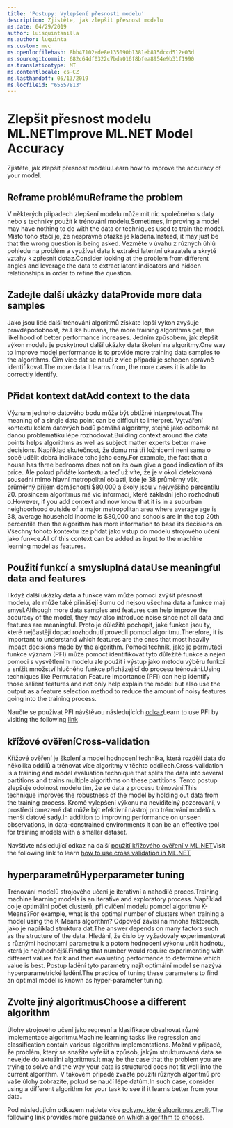 ```yaml
---
title: 'Postupy: Vylepšení přesnosti modelu'
description: Zjistěte, jak zlepšit přesnost modelu
ms.date: 04/29/2019
author: luisquintanilla
ms.author: luquinta
ms.custom: mvc
ms.openlocfilehash: 8bb47102ede8e135090b1381eb815dccd512e03d
ms.sourcegitcommit: 682c64df0322c7bda016f8bfea8954e9b31f1990
ms.translationtype: MT
ms.contentlocale: cs-CZ
ms.lasthandoff: 05/13/2019
ms.locfileid: "65557813"
---
```

# <a name="improve-mlnet-model-accuracy"></a><span data-ttu-id="fd4d6-103">Zlepšit přesnost modelu ML.NET</span><span class="sxs-lookup"><span data-stu-id="fd4d6-103">Improve ML.NET Model Accuracy</span></span>

<span data-ttu-id="fd4d6-104">Zjistěte, jak zlepšit přesnost modelu.</span><span class="sxs-lookup"><span data-stu-id="fd4d6-104">Learn how to improve the accuracy of your model.</span></span>

## <a name="reframe-the-problem"></a><span data-ttu-id="fd4d6-105">Reframe problému</span><span class="sxs-lookup"><span data-stu-id="fd4d6-105">Reframe the problem</span></span>

<span data-ttu-id="fd4d6-106">V některých případech zlepšení modelu může mít nic společného s daty nebo s techniky použít k trénování modelu.</span><span class="sxs-lookup"><span data-stu-id="fd4d6-106">Sometimes, improving a model may have nothing to do with the data or techniques used to train the model.</span></span> <span data-ttu-id="fd4d6-107">Místo toho stačí je, že nesprávné otázka je kladena.</span><span class="sxs-lookup"><span data-stu-id="fd4d6-107">Instead, it may just be that the wrong question is being asked.</span></span> <span data-ttu-id="fd4d6-108">Vezměte v úvahu z různých úhlů pohledu na problém a využívat data k extrakci latentní ukazatele a skryté vztahy k zpřesnit dotaz.</span><span class="sxs-lookup"><span data-stu-id="fd4d6-108">Consider looking at the problem from different angles and leverage the data to extract latent indicators and hidden relationships in order to refine the question.</span></span>

## <a name="provide-more-data-samples"></a><span data-ttu-id="fd4d6-109">Zadejte další ukázky data</span><span class="sxs-lookup"><span data-stu-id="fd4d6-109">Provide more data samples</span></span>

<span data-ttu-id="fd4d6-110">Jako jsou lidé další trénování algoritmů získáte lepší výkon zvyšuje pravděpodobnost, že.</span><span class="sxs-lookup"><span data-stu-id="fd4d6-110">Like humans, the more training algorithms get, the likelihood of better performance increases.</span></span> <span data-ttu-id="fd4d6-111">Jedním způsobem, jak zlepšit výkon modelu je poskytnout další ukázky data školení na algoritmy.</span><span class="sxs-lookup"><span data-stu-id="fd4d6-111">One way to improve model performance is to provide more training data samples to the algorithms.</span></span> <span data-ttu-id="fd4d6-112">Čím více dat se naučí z více případů je schopen správně identifikovat.</span><span class="sxs-lookup"><span data-stu-id="fd4d6-112">The more data it learns from, the more cases it is able to correctly identify.</span></span>

## <a name="add-context-to-the-data"></a><span data-ttu-id="fd4d6-113">Přidat kontext dat</span><span class="sxs-lookup"><span data-stu-id="fd4d6-113">Add context to the data</span></span>

<span data-ttu-id="fd4d6-114">Význam jednoho datového bodu může být obtížné interpretovat.</span><span class="sxs-lookup"><span data-stu-id="fd4d6-114">The meaning of a single data point can be difficult to interpret.</span></span> <span data-ttu-id="fd4d6-115">Vytváření kontextu kolem datových bodů pomáhá algoritmy, stejně jako odborník na danou problematiku lépe rozhodovat.</span><span class="sxs-lookup"><span data-stu-id="fd4d6-115">Building context around the data points helps algorithms as well as subject matter experts better make decisions.</span></span> <span data-ttu-id="fd4d6-116">Například skutečnost, že domu má tři ložnicemi není sama o sobě udělit dobrá indikace toho jeho ceny.</span><span class="sxs-lookup"><span data-stu-id="fd4d6-116">For example, the fact that a house has three bedrooms does not on its own give a good indication of its price.</span></span> <span data-ttu-id="fd4d6-117">Ale pokud přidáte kontextu a teď už víte, že je v okolí detekovaná sousední mimo hlavní metropolitní oblasti, kde je 38 průměrný věk, průměrný příjem domácností $80,000 a školy jsou v nejvyššího percentilu 20. prosincem algoritmus má víc informací, které základní jeho rozhodnutí o.</span><span class="sxs-lookup"><span data-stu-id="fd4d6-117">However, if you add context and now know that it is in a suburban neighborhood outside of a major metropolitan area where average age is 38, average household income is $80,000 and schools are in the top 20th percentile then the algorithm has more information to base its decisions on.</span></span> <span data-ttu-id="fd4d6-118">Všechny tohoto kontextu lze přidat jako vstup do modelu strojového učení jako funkce.</span><span class="sxs-lookup"><span data-stu-id="fd4d6-118">All of this context can be added as input to the machine learning model as features.</span></span>

## <a name="use-meaningful-data-and-features"></a><span data-ttu-id="fd4d6-119">Použití funkcí a smysluplná data</span><span class="sxs-lookup"><span data-stu-id="fd4d6-119">Use meaningful data and features</span></span>

<span data-ttu-id="fd4d6-120">I když další ukázky data a funkce vám může pomoci zvýšit přesnost modelu, ale může také přinášejí šumu od nejsou všechna data a funkce mají smysl.</span><span class="sxs-lookup"><span data-stu-id="fd4d6-120">Although more data samples and features can help improve the accuracy of the model, they may also introduce noise since not all data and features are meaningful.</span></span> <span data-ttu-id="fd4d6-121">Proto je důležité pochopit, jaké funkce jsou ty, které nejčastěji dopad rozhodnutí provedli pomocí algoritmu.</span><span class="sxs-lookup"><span data-stu-id="fd4d6-121">Therefore, it is important to understand which features are the ones that most heavily impact decisions made by the algorithm.</span></span> <span data-ttu-id="fd4d6-122">Pomocí technik, jako je permutaci funkce význam (PFI) může pomoct identifikovat tyto důležité funkce a nejen pomoci s vysvětlením modelu ale použít i výstup jako metodu výběru funkcí a snížit množství hlučného funkce přicházející do procesu trénování.</span><span class="sxs-lookup"><span data-stu-id="fd4d6-122">Using techniques like Permutation Feature Importance (PFI) can help identify those salient features and not only help explain the model but also use the output as a feature selection method to reduce the amount of noisy features going into the training process.</span></span>

<span data-ttu-id="fd4d6-123">Naučte se používat PFI návštěvou následujících [odkaz](../how-to-guides/explain-machine-learning-model-permutation-feature-importance-ml-net.md)</span><span class="sxs-lookup"><span data-stu-id="fd4d6-123">Learn to use PFI by visiting the following [link](../how-to-guides/explain-machine-learning-model-permutation-feature-importance-ml-net.md)</span></span>

## <a name="cross-validation"></a><span data-ttu-id="fd4d6-124">křížové ověření</span><span class="sxs-lookup"><span data-stu-id="fd4d6-124">Cross-validation</span></span>

<span data-ttu-id="fd4d6-125">Křížové ověření je školení a model hodnocení technika, která rozdělí data do několika oddílů a trénovat více algoritmy v těchto oddílech.</span><span class="sxs-lookup"><span data-stu-id="fd4d6-125">Cross-validation is a training and model evaluation technique that splits the data into several partitions and trains multiple algorithms on these partitions.</span></span> <span data-ttu-id="fd4d6-126">Tento postup zlepšuje odolnost modelu tím, že se data z procesu trénování.</span><span class="sxs-lookup"><span data-stu-id="fd4d6-126">This technique improves the robustness of the model by holding out data from the training process.</span></span> <span data-ttu-id="fd4d6-127">Kromě vylepšení výkonu na neviditelný pozorování, v prostředí omezené dat může být efektivní nástroj pro trénování modelů s menší datové sady.</span><span class="sxs-lookup"><span data-stu-id="fd4d6-127">In addition to improving performance on unseen observations, in data-constrained environments it can be an effective tool for training models with a smaller dataset.</span></span>

<span data-ttu-id="fd4d6-128">Navštivte následující odkaz na další [použití křížového ověření v ML.NET](../how-to-guides/train-machine-learning-model-cross-validation-ml-net.md)</span><span class="sxs-lookup"><span data-stu-id="fd4d6-128">Visit the following link to learn [how to use cross validation in ML.NET](../how-to-guides/train-machine-learning-model-cross-validation-ml-net.md)</span></span>

## <a name="hyperparameter-tuning"></a><span data-ttu-id="fd4d6-129">hyperparametrů</span><span class="sxs-lookup"><span data-stu-id="fd4d6-129">Hyperparameter tuning</span></span>

<span data-ttu-id="fd4d6-130">Trénování modelů strojového učení je iterativní a nahodilé proces.</span><span class="sxs-lookup"><span data-stu-id="fd4d6-130">Training machine learning models is an iterative and exploratory process.</span></span> <span data-ttu-id="fd4d6-131">Například co je optimální počet clusterů, při cvičení modelu pomocí algoritmu K-Means?</span><span class="sxs-lookup"><span data-stu-id="fd4d6-131">For example, what is the optimal number of clusters when training a model using the K-Means algorithm?</span></span> <span data-ttu-id="fd4d6-132">Odpověď závisí na mnoha faktorech, jako je například struktura dat.</span><span class="sxs-lookup"><span data-stu-id="fd4d6-132">The answer depends on many factors such as the structure of the data.</span></span> <span data-ttu-id="fd4d6-133">Hledání, že číslo by vyžadovaly experimentovat s různými hodnotami parametru k a potom hodnocení výkonu určit hodnotu, která je nejvhodnější.</span><span class="sxs-lookup"><span data-stu-id="fd4d6-133">Finding that number would require experimenting with different values for k and then evaluating performance to determine which value is best.</span></span> <span data-ttu-id="fd4d6-134">Postup ladění tyto parametry najít optimální model se nazývá hyperparametrické ladění.</span><span class="sxs-lookup"><span data-stu-id="fd4d6-134">The practice of tuning these parameters to find an optimal model is known as hyper-parameter tuning.</span></span>

## <a name="choose-a-different-algorithm"></a><span data-ttu-id="fd4d6-135">Zvolte jiný algoritmus</span><span class="sxs-lookup"><span data-stu-id="fd4d6-135">Choose a different algorithm</span></span>

<span data-ttu-id="fd4d6-136">Úlohy strojového učení jako regresní a klasifikace obsahovat různé implementace algoritmu.</span><span class="sxs-lookup"><span data-stu-id="fd4d6-136">Machine learning tasks like regression and classification contain various algorithm implementations.</span></span> <span data-ttu-id="fd4d6-137">Možná v případě, že problém, který se snažíte vyřešit a způsob, jakým strukturovaná data se nevejde do aktuální algoritmus.</span><span class="sxs-lookup"><span data-stu-id="fd4d6-137">It may be the case that the problem you are trying to solve and the way your data is structured does not fit well into the current algorithm.</span></span> <span data-ttu-id="fd4d6-138">V takovém případě zvažte použití různých algoritmů pro vaše úlohy zobrazíte, pokud se naučí lépe datům.</span><span class="sxs-lookup"><span data-stu-id="fd4d6-138">In such case, consider using a different algorithm for your task to see if it learns better from your data.</span></span>

<span data-ttu-id="fd4d6-139">Pod následujícím odkazem najdete více [pokyny, které algoritmus zvolit](../how-to-choose-an-ml-net-algorithm.md).</span><span class="sxs-lookup"><span data-stu-id="fd4d6-139">The following link provides more [guidance on which algorithm to choose](../how-to-choose-an-ml-net-algorithm.md).</span></span>
